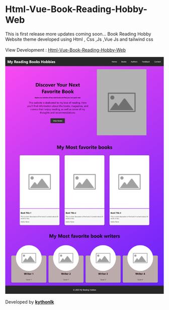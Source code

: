 # Html-Vue-Book-Reading-Hobby-Web

This is first release more updates coming soon...
Book Reading Hobby Website theme developed using Html , Css ,Js ,Vue Js and tailwind css
<br><br>
View Development : [Html-Vue-Book-Reading-Hobby-Web](https://home-5012713401.app-ionos.space/)



![Screenshot](https://github.com/Kythonlk/Html-Vue-Hobby-Web/blob/main/hobby-img.png?raw=true)



Developed by [**kythonlk**](kythonlk.com)
